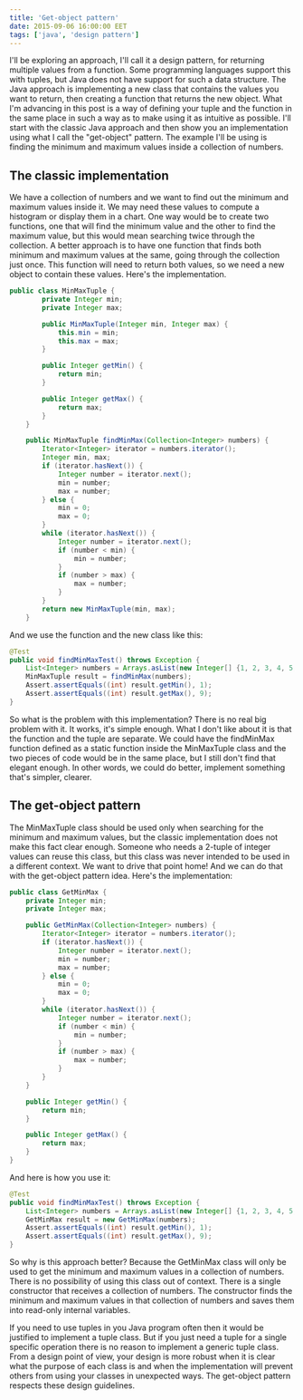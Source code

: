 ```yaml
---
title: 'Get-object pattern'
date: 2015-09-06 16:00:00 EET
tags: ['java', 'design pattern']
---
```


I'll be exploring an approach, I'll call it a design pattern, for returning multiple values from a function. Some programming languages support this with tuples, but Java does not have support for such a data structure. The Java approach is implementing a new class that contains the values you want to return, then creating a function that returns the new object. What I'm advancing in this post is a way of defining your tuple and the function in the same place in such a way as to make using it as intuitive as possible. I'll start with the classic Java approach and then show you an implementation using what I call the "get-object" pattern. The example I'll be using is finding the minimum and maximum values inside a collection of numbers.

<!--more-->

The classic implementation
---

We have a collection of numbers and we want to find out the minimum and maximum values inside it. We may need these values to compute a histogram or display them in a chart. One way would be to create two functions, one that will find the minimum value and the other to find the maximum value, but this would mean searching twice through the collection. A better approach is to have one function that finds both minimum and maximum values at the same, going through the collection just once. This function will need to return both values, so we need a new object to contain these values. Here's the implementation.

~~~java
public class MinMaxTuple {
        private Integer min;
        private Integer max;

        public MinMaxTuple(Integer min, Integer max) {
            this.min = min;
            this.max = max;
        }

        public Integer getMin() {
            return min;
        }

        public Integer getMax() {
            return max;
        }
    }

    public MinMaxTuple findMinMax(Collection<Integer> numbers) {
        Iterator<Integer> iterator = numbers.iterator();
        Integer min, max;
        if (iterator.hasNext()) {
            Integer number = iterator.next();
            min = number;
            max = number;
        } else {
            min = 0;
            max = 0;
        }
        while (iterator.hasNext()) {
            Integer number = iterator.next();
            if (number < min) {
                min = number;
            }
            if (number > max) {
                max = number;
            }
        }
        return new MinMaxTuple(min, max);
    }
~~~

And we use the function and the new class like this:

~~~java
@Test
public void findMinMaxTest() throws Exception {
    List<Integer> numbers = Arrays.asList(new Integer[] {1, 2, 3, 4, 5, 6, 7, 8, 9});
    MinMaxTuple result = findMinMax(numbers);
    Assert.assertEquals((int) result.getMin(), 1);
    Assert.assertEquals((int) result.getMax(), 9);
}
~~~

So what is the problem with this implementation? There is no real big problem with it. It works, it's simple enough. What I don't like about it is that the function and the tuple are separate. We could have the findMinMax function defined as a static function inside the MinMaxTuple class and the two pieces of code would be in the same place, but I still don't find that elegant enough. In other words, we could do better, implement something that's simpler, clearer.

The get-object pattern
---

The MinMaxTuple class should be used only when searching for the minimum and maximum values, but the classic implementation does not make this fact clear enough. Someone who needs a 2-tuple of integer values can reuse this class, but this class was never intended to be used in a different context. We want to drive that point home! And we can do that with the get-object pattern idea. Here's the implementation:

~~~java
public class GetMinMax {
    private Integer min;
    private Integer max;

    public GetMinMax(Collection<Integer> numbers) {
        Iterator<Integer> iterator = numbers.iterator();
        if (iterator.hasNext()) {
            Integer number = iterator.next();
            min = number;
            max = number;
        } else {
            min = 0;
            max = 0;
        }
        while (iterator.hasNext()) {
            Integer number = iterator.next();
            if (number < min) {
                min = number;
            }
            if (number > max) {
                max = number;
            }
        }
    }

    public Integer getMin() {
        return min;
    }

    public Integer getMax() {
        return max;
    }
}
~~~

And here is how you use it:

~~~java
@Test
public void findMinMaxTest() throws Exception {
    List<Integer> numbers = Arrays.asList(new Integer[] {1, 2, 3, 4, 5, 6, 7, 8, 9});
    GetMinMax result = new GetMinMax(numbers);
    Assert.assertEquals((int) result.getMin(), 1);
    Assert.assertEquals((int) result.getMax(), 9);
}
~~~

So why is this approach better? Because the GetMinMax class will only be used to get the minimum and maximum values in a collection of numbers. There is no possibility of using this class out of context. There is a single constructor that receives a collection of numbers. The constructor finds the minimum and maximum values in that collection of numbers and saves them into read-only internal variables.

If you need to use tuples in you Java program often then it would be justified to implement a tuple class. But if you just need a tuple for a single specific operation there is no reason to implement a generic tuple class. From a design point of view, your design is more robust when it is clear what the purpose of each class is and when the implementation will prevent others from using your classes in unexpected ways. The get-object pattern respects these design guidelines.
